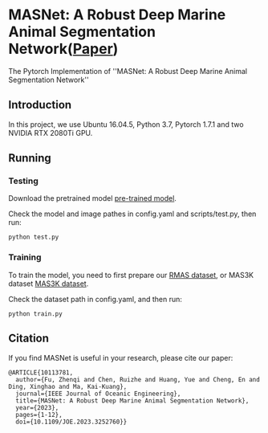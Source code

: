# MASNet: A Robust Deep Marine Animal Segmentation Network([Paper](https://ieeexplore.ieee.org/document/10113781?denied=))
The Pytorch Implementation of ''MASNet: A Robust Deep Marine Animal Segmentation Network''

## Introduction
In this project, we use Ubuntu 16.04.5, Python 3.7, Pytorch 1.7.1 and two NVIDIA RTX 2080Ti GPU. 

## Running

### Testing

Download the pretrained model [pre-trained model](https://drive.google.com/file/d/1SKRIxUnG1GEA5h1mfSf2YbpPiFBmNaD8/view?usp=share_link).

Check the model and image pathes in config.yaml and scripts/test.py, then run:

```
python test.py
```

### Training

To train the model, you need to first prepare our [RMAS dataset](https://drive.google.com/file/d/1RNP_zJgbJeY5ibEcVfYQMgxMBjbfkT0B/view?usp=share_link), or MAS3K dataset [MAS3K dataset](https://github.com/LinLi-DL/MAS).

Check the dataset path in config.yaml, and then run:
```
python train.py
```

## Citation

If you find MASNet is useful in your research, please cite our paper:

```
@ARTICLE{10113781,
  author={Fu, Zhenqi and Chen, Ruizhe and Huang, Yue and Cheng, En and Ding, Xinghao and Ma, Kai-Kuang},
  journal={IEEE Journal of Oceanic Engineering}, 
  title={MASNet: A Robust Deep Marine Animal Segmentation Network}, 
  year={2023},
  pages={1-12},
  doi={10.1109/JOE.2023.3252760}}
```






